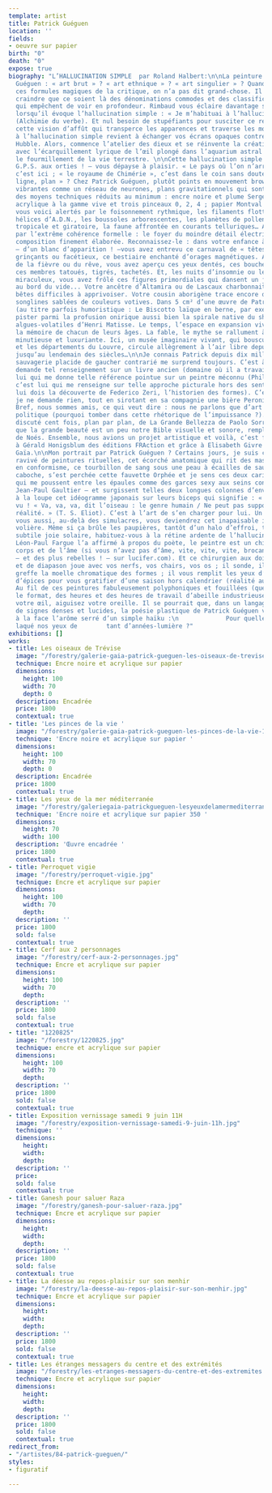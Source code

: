 ```yaml
---
template: artist
title: Patrick Guéguen
location: ''
fields:
- oeuvre sur papier
birth: "0"
death: "0"
expose: true
biography: "L’HALLUCINATION SIMPLE  par Roland Halbert:\n\nLa peinture de Patrick
  Guéguen : « art brut » ? « art ethnique » ? « art singulier » ? Quand on a prononcé
  ces formules magiques de la critique, on n’a pas dit grand-chose. Il y a fort à
  craindre que ce soient là des dénominations commodes et des classifications trompeuses
  qui empêchent de voir en profondeur. Rimbaud vous éclaire davantage sur ces tableaux
  lorsqu’il évoque l’hallucination simple : « Je m’habituai à l’hallucination simple. »
  (Alchimie du verbe). Et nul besoin de stupéfiants pour susciter ce regard vrillant,
  cette vision d’affût qui transperce les apparences et traverse les modes. Vous habituer
  à l’hallucination simple revient à échanger vos écrans opaques contre le microscope-télescope
  Hubble. Alors, commence l’atelier des dieux et se réinvente la création du monde
  avec l’écarquillement lyrique de l’œil plongé dans l’aquarium astral ou happé par
  le fourmillement de la vie terrestre. \n\nCette hallucination simple – jetez votre
  G.P.S. aux orties ! – vous dépayse à plaisir. « Le pays où l’on n’arrive jamais »,
  c’est ici ; « le royaume de Chimérie », c’est dans le coin sans doute… « Point,
  ligne, plan » ? Chez Patrick Guéguen, plutôt points en mouvement brownien, lignes
  vibrantes comme un réseau de neurones, plans gravitationnels qui sont créés par
  des moyens techniques réduits au minimum : encre noire et plume Sergent-Major ;
  acrylique à la gamme vive et trois pinceaux 0, 2, 4 ; papier Montval 300 g. Et pourtant,
  vous voici alertés par le foisonnement rythmique, les filaments flottants, les triples
  hélices d’A.D.N., les boussoles arborescentes, les planètes de pollen, la flore
  tropicale et giratoire, la faune affrontée en courants telluriques… Alertés aussi
  par l’extrême cohérence formelle : le foyer du moindre détail électrise toute la
  composition finement élaborée. Reconnaissez-le : dans votre enfance à fond blanc
  – d’un blanc d’apparition ! –vous avez entrevu ce carnaval de « têtes », ces crânes
  grinçants ou facétieux, ce bestiaire enchanté d’orages magnétiques. Au plus fort
  de la fièvre ou du rêve, vous avez aperçu ces yeux dentés, ces bouches voyantes,
  ces membres tatoués, tigrés, tachetés. Et, les nuits d’insomnie ou les jours d’éveil
  miraculeux, vous avez frôlé ces figures primordiales qui dansent un jazz rutilant
  au bord du vide... Votre ancêtre d’Altamira ou de Lascaux charbonnait les mêmes
  bêtes difficiles à apprivoiser. Votre cousin aborigène trace encore de pareilles
  songlines sablées de couleurs votives. Dans 5 cm² d’une œuvre de Patrick Guéguen
  (au titre parfois humoristique : Le Biscotto laïque en berne, par exemple), on pourrait
  pister parmi la profusion onirique aussi bien la spirale native du shaman que les
  algues-volatiles d’Henri Matisse. Le temps, l’espace en expansion vivace retrouvent
  la mémoire de chacun de leurs âges. La fable, le mythe se rallument à travers l’invention
  minutieuse et luxuriante. Ici, un musée imaginaire vivant, qui bouscule les collections
  et les départements du Louvre, circule allègrement à l’air libre depuis la Préhistoire
  jusqu’au lendemain des siècles…\n\nJe connais Patrick depuis dix mille ans et sa
  sauvagerie placide de gaucher contrarié me surprend toujours. C’est à lui que je
  demande tel renseignement sur un livre ancien (domaine où il a travaillé) ; c’est
  lui qui me donne telle référence pointue sur un peintre méconnu (Philippe Dereux) ;
  c’est lui qui me renseigne sur telle approche picturale hors des sentiers battus (je
  lui dois la découverte de Federico Zeri, l’historien des formes). C’est à lui que
  je ne demande rien, tout en sirotant en sa compagnie une bière Peroni « Ruban Bleu. »
  Bref, nous sommes amis, ce qui veut dire : nous ne parlons que d’art et jamais de
  politique (pourquoi tomber dans cette rhétorique de l’impuissance ?). Nous avons
  discuté cent fois, plan par plan, de La Grande Bellezza de Paolo Sorrentino, parce
  que la grande beauté est un peu notre Bible visuelle et sonore, remplie d’Èves et
  de Noés. Ensemble, nous avions un projet artistique et voilà, c’est fait, grâce
  à Gérald Honigsblum des éditions FRAction et grâce à Elisabeth Givre de la galerie
  Gaïa.\n\nMon portrait par Patrick Guéguen ? Certains jours, je suis cet Aztèque
  ravivé de peintures rituelles, cet écorché anatomique qui rit des masques confits
  en conformisme, ce tourbillon de sang sous une peau à écailles de saurien. Sur ma
  caboche, s’est perchée cette fauvette Orphée et je sens ces deux cariatides d’élan
  qui me poussent entre les épaules comme des garces sexy aux seins coniques – à la
  Jean-Paul Gaultier – et surgissent telles deux longues colonnes d’envol. Observez
  à la loupe cet idéogramme japonais sur leurs biceps qui signifie : « oiseau. » Bien
  vu ! « Va, va, va, dit l’oiseau : le genre humain / Ne peut pas supporter trop de
  réalité. » (T. S. Eliot). C’est à l’art de s’en charger pour lui. Un beau jour,
  vous aussi, au-delà des simulacres, vous deviendrez cet inapaisable incendie de
  volière. Même si ça brûle les paupières, tantôt d’un halo d’effroi, tantôt d’une
  subtile joie solaire, habituez-vous à la rétine ardente de l’hallucination.\nComme
  Léon-Paul Fargue l’a affirmé à propos du poète, le peintre est un chirurgien du
  corps et de l’âme (si vous n’avez pas d’âme, vite, vite, vite, brocantez-en une
  – et des plus rebelles ! – sur lucifer.com). Et ce chirurgien aux doigts d’équerre
  et de diapason joue avec vos nerfs, vos chairs, vos os ; il sonde, il ouvre, il
  greffe la moelle chromatique des formes ; il vous remplit les yeux d’aromates et
  d’épices pour vous gratifier d’une saison hors calendrier (réalité augmentée ?).
  Au fil de ces peintures fabuleusement polyphoniques et fouillées (quel que soit
  le format, des heures et des heures de travail d’abeille industrieuse !), creusez
  votre œil, aiguisez votre oreille. Il se pourrait que, dans un langage à tête chercheuse
  de signes denses et lucides, la poésie plastique de Patrick Guéguen vous souffle
  à la face l’arôme serré d’un simple haïku :\n             Pour quelle saison,         a-t-on
  laqué nos yeux de        tant d’années-lumière ?"
exhibitions: []
works:
- title: Les oiseaux de Trévise
  image: "/forestry/galerie-gaia-patrick-gueguen-les-oiseaux-de-trevise-100-x-70-cm.jpg"
  technique: Encre noire et acrylique sur papier
  dimensions:
    height: 100
    width: 70
    depth: 0
  description: Encadrée
  price: 1800
  contextual: true
- title: 'Les pinces de la vie '
  image: "/forestry/galerie-gaia-patrick-gueguen-les-pinces-de-la-vie-100-x-70-cm.jpg"
  technique: 'Encre noire et acrylique sur papier '
  dimensions:
    height: 100
    width: 70
    depth: 0
  description: Encadrée
  price: 1800
  contextual: true
- title: Les yeux de la mer méditerranée
  image: "/forestry/galeriegaia-patrickgueguen-lesyeuxdelamermediterranee-100X70.JPG"
  technique: 'Encre noire et acrylique sur papier 350 '
  dimensions:
    height: 70
    width: 100
  description: 'Œuvre encadrée '
  price: 1800
  contextual: true
- title: Perroquet vigie
  image: "/forestry/perroquet-vigie.jpg"
  technique: Encre et acrylique sur papier
  dimensions:
    height: 100
    width: 70
    depth: 
  description: ''
  price: 1800
  sold: false
  contextual: true
- title: Cerf aux 2 personnages
  image: "/forestry/cerf-aux-2-personnages.jpg"
  technique: Encre et acrylique sur papier
  dimensions:
    height: 100
    width: 70
    depth: 
  description: ''
  price: 1800
  sold: false
  contextual: true
- title: "1220825"
  image: "/forestry/1220825.jpg"
  technique: encre et acrylique sur papier
  dimensions:
    height: 100
    width: 70
    depth: 
  description: ''
  price: 1800
  sold: false
  contextual: true
- title: Exposition vernissage samedi 9 juin 11H
  image: "/forestry/exposition-vernissage-samedi-9-juin-11h.jpg"
  technique: ''
  dimensions:
    height: 
    width: 
    depth: 
  description: ''
  price: 
  sold: false
  contextual: true
- title: Ganesh pour saluer Raza
  image: "/forestry/ganesh-pour-saluer-raza.jpg"
  technique: Encre et acrylique sur papier
  dimensions:
    height: 
    width: 
    depth: 
  description: ''
  price: 1800
  sold: false
  contextual: true
- title: La déesse au repos-plaisir sur son menhir
  image: "/forestry/la-deesse-au-repos-plaisir-sur-son-menhir.jpg"
  technique: Encre et acrylique sur papier
  dimensions:
    height: 
    width: 
    depth: 
  description: ''
  price: 1800
  sold: false
  contextual: true
- title: Les étranges messagers du centre et des extrémités
  image: "/forestry/les-etranges-messagers-du-centre-et-des-extremites.jpg"
  technique: Encre et acrylique sur papier
  dimensions:
    height: 
    width: 
    depth: 
  description: ''
  price: 1800
  sold: false
  contextual: true
redirect_from:
- "/artistes/84-patrick-gueguen/"
styles:
- figuratif

---
```

